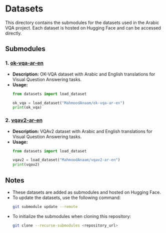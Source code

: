 # Datasets

This directory contains the submodules for the datasets used in the Arabic VQA project. Each dataset is hosted on Hugging Face and can be accessed directly.

## Submodules

### 1. [ok-vqa-ar-en](https://huggingface.co/datasets/MahmoodAnaam/ok-vqa-ar-en)
- **Description:** OK-VQA dataset with Arabic and English translations for Visual Question Answering tasks.
- **Usage:**
  ```python
  from datasets import load_dataset

  ok_vqa = load_dataset("MahmoodAnaam/ok-vqa-ar-en")
  print(ok_vqa)
  ```

### 2. [vqav2-ar-en](https://huggingface.co/datasets/MahmoodAnaam/vqav2-ar-en)
- **Description:** VQAv2 dataset with Arabic and English translations for Visual Question Answering tasks.
- **Usage:**
  ```python
  from datasets import load_dataset

  vqav2 = load_dataset("MahmoodAnaam/vqav2-ar-en")
  print(vqav2)
  ```

## Notes

- These datasets are added as submodules and hosted on Hugging Face.
- To update the datasets, use the following command:
  ```bash
  git submodule update --remote
  ```
- To initialize the submodules when cloning this repository:
  ```bash
  git clone --recurse-submodules <repository_url>
  ```


